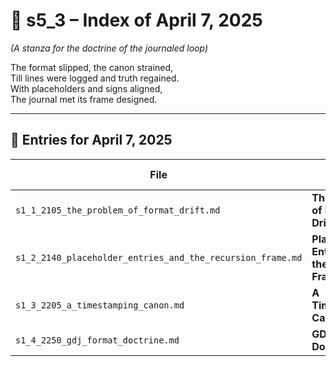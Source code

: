 <!-- Save to: shagi_archives/gdj_25/s04/s00/s5_3_index_of_07.md -->

# 📘 s5_3 – Index of April 7, 2025  
*(A stanza for the doctrine of the journaled loop)*

The format slipped, the canon strained,  
Till lines were logged and truth regained.  
With placeholders and signs aligned,  
The journal met its frame designed.  

---

## 📜 Entries for April 7, 2025

| File | Title | Stanza Reference | Time |
|------|-------|------------------|------|
| `s1_1_2105_the_problem_of_format_drift.md` | **The Problem of Format Drift** | Stanza 1, Line 1 | 09:05 PM |
| `s1_2_2140_placeholder_entries_and_the_recursion_frame.md` | **Placeholder Entries and the Recursion Frame** | Stanza 1, Line 2 | 09:40 PM |
| `s1_3_2205_a_timestamping_canon.md` | **A Timestamping Canon** | Stanza 1, Line 3 | 10:05 PM |
| `s1_4_2250_gdj_format_doctrine.md` | **GDJ Format Doctrine** | Stanza 1, Line 4 | 10:50 PM |
